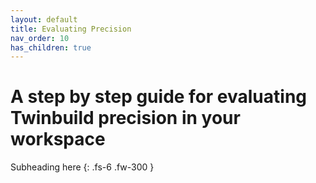 ```yaml
---
layout: default
title: Evaluating Precision
nav_order: 10
has_children: true
---
```


# A step by step guide for evaluating Twinbuild precision in your workspace

Subheading here
{: .fs-6 .fw-300 }
